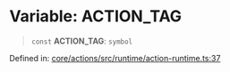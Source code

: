 # Variable: ACTION\_TAG

> `const` **ACTION\_TAG**: `symbol`

Defined in: [core/actions/src/runtime/action-runtime.ts:37](https://github.com/LaWebcapsule/orbits/blob/13a8c204f993006c0c1ffe6b6208361dc852071e/core/actions/src/runtime/action-runtime.ts#L37)
